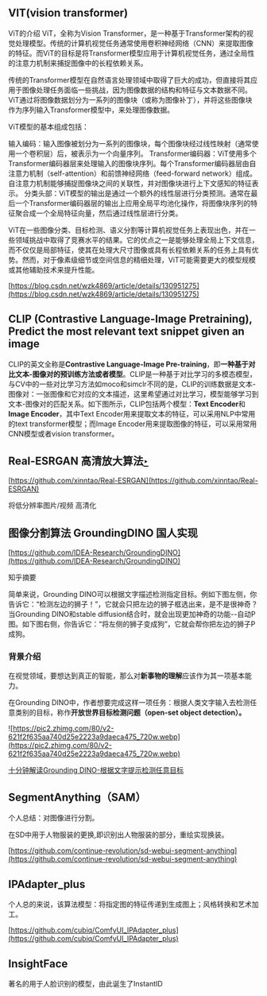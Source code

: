## VIT(vision transformer)

ViT的介绍 ViT，全称为Vision Transformer，是一种基于Transformer架构的视觉处理模型。传统的计算机视觉任务通常使用卷积神经网络（CNN）来提取图像的特征。而ViT的目标是将Transformer模型应用于计算机视觉任务，通过全局性的注意力机制来捕捉图像中的长程依赖关系。

传统的Transformer模型在自然语言处理领域中取得了巨大的成功，但直接将其应用于图像处理任务面临一些挑战，因为图像数据的结构和特征与文本数据不同。ViT通过将图像数据划分为一系列的图像块（或称为图像补丁），并将这些图像块作为序列输入Transformer模型中，来处理图像数据。

ViT模型的基本组成包括：

输入编码：输入图像被划分为一系列的图像块，每个图像块经过线性映射（通常使用一个卷积层）后，被表示为一个向量序列。 Transformer编码器：ViT使用多个Transformer编码器层来处理输入的图像块序列。每个Transformer编码器层由自注意力机制（self-attention）和前馈神经网络（feed-forward network）组成。自注意力机制能够捕捉图像块之间的关联性，并对图像块进行上下文感知的特征表示。 分类头部：ViT模型的输出是通过一个额外的线性层进行分类预测。通常在最后一个Transformer编码器层的输出上应用全局平均池化操作，将图像块序列的特征聚合成一个全局特征向量，然后通过线性层进行分类。

ViT在一些图像分类、目标检测、语义分割等计算机视觉任务上表现出色，并在一些领域挑战中取得了竞赛水平的结果。它的优点之一是能够处理全局上下文信息，而不仅仅是局部特征，使其在处理大尺寸图像或具有长程依赖关系的任务上具有优势。然而，对于像素级细节或空间信息的精细处理，ViT可能需要更大的模型规模或其他辅助技术来提升性能。

[https://blog.csdn.net/wzk4869/article/details/130951275](https://blog.csdn.net/wzk4869/article/details/130951275)

## CLIP (Contrastive Language-Image Pretraining), Predict the most relevant text snippet given an image

CLIP的英文全称是**Contrastive Language-Image Pre-training**，即**一种基于对比文本-图像对的预训练方法或者模型**。CLIP是一种基于对比学习的多模态模型，与CV中的一些对比学习方法如moco和simclr不同的是，CLIP的训练数据是文本-图像对：一张图像和它对应的文本描述，这里希望通过对比学习，模型能够学习到文本-图像对的匹配关系。如下图所示，CLIP包括两个模型：**Text Encoder**和**Image Encoder**，其中Text Encoder用来提取文本的特征，可以采用NLP中常用的text transformer模型；而Image Encoder用来提取图像的特征，可以采用常用CNN模型或者vision transformer。

## Real-ESRGAN 高清放大算法[‣](https://github.com/xinntao/Real-ESRGAN)

[https://github.com/xinntao/Real-ESRGAN](https://github.com/xinntao/Real-ESRGAN)

将低分辨率图片/视频 高清化

## 图像分割算法 GroundingDINO 国人实现

[https://github.com/IDEA-Research/GroundingDINO](https://github.com/IDEA-Research/GroundingDINO)

知乎摘要

简单来说，Grounding DINO可以根据文字描述检测指定目标。例如下图左侧，你告诉它：“检测左边的狮子！”，它就会只把左边的狮子框选出来，是不是很神奇？当Grounding DINO和stable diffusion结合时，就会出现更加神奇的功能--自动P图。如下图右侧，你告诉它：“将左侧的狮子变成狗”，它就会帮你把左边的狮子P成狗。

### **背景介绍**

在视觉领域，要想达到真正的智能，那么对**新事物的理解**应该作为其一项基本能力。

在Grounding DINO中，作者想要完成这样一项任务：根据人类文字输入去检测任意类别的目标，称作**开放世界目标检测问题（open-set object detection）。**

![https://pic2.zhimg.com/80/v2-621f2f635aa740d25e2223a9daeca475_720w.webp](https://pic2.zhimg.com/80/v2-621f2f635aa740d25e2223a9daeca475_720w.webp)

[十分钟解读Grounding DINO-根据文字提示检测任意目标](https://zhuanlan.zhihu.com/p/627646794)

## SegmentAnything（SAM）

个人总结：对图像进行分割。

在SD中用于人物服装的更换,即识别出人物服装的部分，重绘实现换装。

[https://github.com/continue-revolution/sd-webui-segment-anything](https://github.com/continue-revolution/sd-webui-segment-anything)

## IPAdapter_plus

个人总的来说，该算法模型：将指定图的特征传递到生成图上；风格转换和艺术加工。

[https://github.com/cubiq/ComfyUI_IPAdapter_plus](https://github.com/cubiq/ComfyUI_IPAdapter_plus)

## InsightFace

著名的用于人脸识别的模型，由此诞生了InstantID